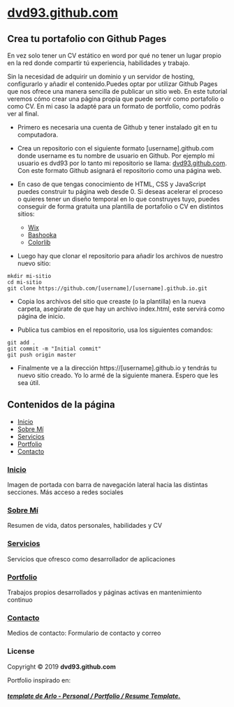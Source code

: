 # [dvd93.github.com](https://dvd93.github.io) 


## Crea tu portafolio con Github Pages

 En vez solo tener un CV estático en word por qué no tener un lugar propio en la red donde compartir tú experiencia, habilidades y 
 trabajo.

Sin la necesidad de adquirir un dominio y un servidor de hosting, configurarlo y añadir el contenido.Puedes optar por utilizar Github 
Pages que nos ofrece una manera sencilla de publicar un sitio web. En este tutorial veremos cómo crear una página propia que puede 
servir como portafolio o como CV. En mi caso la adapté para un formato de portfolio, como podrás ver al final.

* Primero es necesaria una cuenta de Github y tener instalado git en tu computadora.

* Crea un repositorio con el siguiente formato [username].github.com donde username es tu nombre de usuario en Github. Por ejemplo mi 
usuario es dvd93 por lo tanto mi repositorio se llama: [dvd93.github.com](dvd93.github.com). Con este formato Github asignará el repositorio como una página
web.

* En caso de que tengas conocimiento de HTML, CSS y JavaScript puedes construir tu página web desde 0. Si deseas acelerar el proceso o 
quieres tener un diseño temporal en lo que construyes tuyo, puedes conseguir de forma gratuita una plantilla de portafolio o CV en 
distintos sitios:
  - [Wix](http://es.wix.com/website/templates/html/design/portfolio/1)
  - [Bashooka](http://bashooka.com/freebie/free-html-portfolio-website-templates/)
  - [Colorlib](https://colorlib.com/wp/html5-portfolio-website-templates/)

*  Luego hay que clonar el repositorio para añadir los archivos de nuestro nuevo sitio:

```
mkdir mi-sitio 
cd mi-sitio
git clone https://github.com/[username]/[username].github.io.git
```
* Copia los archivos del sitio que creaste (o la plantilla) en la nueva carpeta, asegúrate de que hay un archivo index.html, este servirá 
como página de inicio.

* Publica tus cambios en el repositorio, usa los siguientes comandos:
```
git add .
git commit -m "Initial commit"
git push origin master
```

* Finalmente ve a la dirección https://[username].github.io y tendrás tu nuevo sitio creado. Yo lo armé de la siguiente manera. Espero
que les sea útil.

## Contenidos de la página

* [Inicio](#inicio)
* [Sobre Mí](#sobre-mí)
* [Servicios](#servicios)
* [Portfolio](#portfolio)
* [Contacto](#contacto)


### [Inicio](https://dvd93.github.io/#home)


Imagen de portada con barra de navegación lateral hacia las distintas secciones. Más acceso a redes sociales


### [Sobre Mí](https://dvd93.github.io/#about)


Resumen de vida, datos personales, habilidades y CV


### [Servicios](https://dvd93.github.io/#services)


Servicios que ofresco como desarrollador de aplicaciones


### [Portfolio](https://dvd93.github.io/#portfolio)


Trabajos propios desarrollados y páginas activas en mantenimiento continuo


### [Contacto](https://dvd93.github.io/#contact)


Medios de contacto: Formulario de contacto y correo





### License

Copyright © 2019 **dvd93.github.com**

Portfolio inspirado en: 
##### [template de Arlo - Personal / Portfolio / Resume Template.](http://preview.themeforest.net/item/arlo-personal-portfolio-template/full_screen_preview/23175475)
